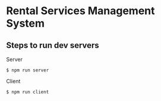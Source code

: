 # Rental Services Management System
## Steps to run dev servers
Server
```console
$ npm run server
```

Client
```console
$ npm run client
```

